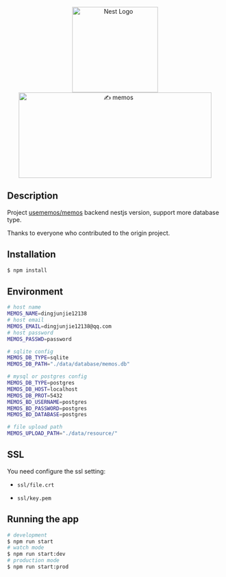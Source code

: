 <p align="center">
  <span>
  <a href="http://nestjs.com/" target="blank"><img src="https://nestjs.com/img/logo-small.svg" width="200" alt="Nest Logo" />
  </a>
  </span>
    <span>
  <a href="https://usememos.com"><img width="450" height="200px" src="https://raw.githubusercontent.com/usememos/memos/main/resources/logo-full.webp" alt="✍️ memos" /></a>
  </span>
</p>




  
## Description

Project [usememos/memos](https://github.com/usememos/memos) backend nestjs version, support more database type.

Thanks to everyone who contributed to the origin project.

## Installation

```bash
$ npm install
```

## Environment

```bash
# host name
MEMOS_NAME=dingjunjie12138
# host email
MEMOS_EMAIL=dingjunjie12138@qq.com
# host password
MEMOS_PASSWD=password

# sqlite config
MEMOS_DB_TYPE=sqlite
MEMOS_DB_PATH="./data/database/memos.db"

# mysql or postgres config
MEMOS_DB_TYPE=postgres
MEMOS_DB_HOST=localhost
MEMOS_DB_PROT=5432
MEMOS_BD_USERNAME=postgres
MEMOS_BD_PASSWORD=postgres
MEMOS_BD_DATABASE=postgres

# file upload path
MEMOS_UPLOAD_PATH="./data/resource/"
```
## SSL
You need configure the ssl setting:

+ `ssl/file.crt`

+ `ssl/key.pem`

## Running the app

```bash
# development
$ npm run start
# watch mode
$ npm run start:dev
# production mode
$ npm run start:prod
```